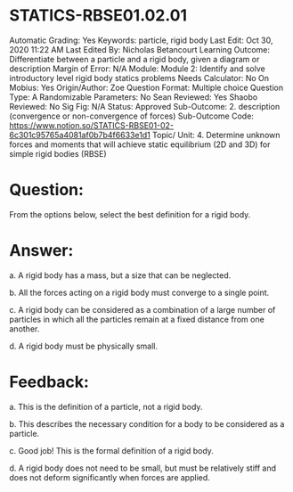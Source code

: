 # STATICS-RBSE01.02.01

Automatic Grading: Yes
Keywords: particle, rigid body
Last Edit: Oct 30, 2020 11:22 AM
Last Edited By: Nicholas Betancourt
Learning Outcome: Differentiate between a particle and a rigid body, given a diagram or description
Margin of Error: N/A
Module: Module 2: Identify and solve introductory level rigid body statics problems
Needs Calculator: No
On Mobius: Yes
Origin/Author: Zoe
Question Format: Multiple choice
Question Type: A
Randomizable Parameters: No
Sean Reviewed: Yes
Shaobo Reviewed: No
Sig Fig: N/A
Status: Approved
Sub-Outcome: 2. description (convergence or non-convergence of forces)
Sub-Outcome Code: https://www.notion.so/STATICS-RBSE01-02-6c301c95765a4081af0b7b4f6633e1d1
Topic/ Unit: 4. Determine unknown forces and moments that will achieve static equilibrium (2D and 3D) for simple rigid bodies (RBSE)

# Question:

From the options below, select the best definition for a rigid body.

# Answer:

a. A rigid body has a mass, but a size that can be neglected. 

b. All the forces acting on a rigid body must converge to a single point. 

c. A rigid body can be considered as a combination of a large number of particles in which all the particles remain at a fixed distance from one another. 

d. A rigid body must be physically small. 

# Feedback:

a. This is the definition of a particle, not a rigid body.

b. This describes the necessary condition for a body to be considered as a particle.

c. Good job! This is the formal definition of a rigid body.

d. A rigid body does not need to be small, but must be relatively stiff and does not deform significantly when forces are applied.